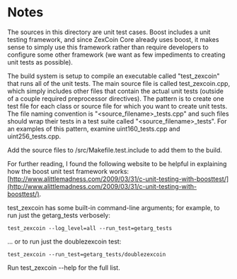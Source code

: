 # Notes
The sources in this directory are unit test cases.  Boost includes a
unit testing framework, and since ZexCoin Core already uses boost, it makes
sense to simply use this framework rather than require developers to
configure some other framework (we want as few impediments to creating
unit tests as possible).

The build system is setup to compile an executable called "test_zexcoin"
that runs all of the unit tests.  The main source file is called
test_zexcoin.cpp, which simply includes other files that contain the
actual unit tests (outside of a couple required preprocessor
directives).  The pattern is to create one test file for each class or
source file for which you want to create unit tests.  The file naming
convention is "<source_filename>_tests.cpp" and such files should wrap
their tests in a test suite called "<source_filename>_tests".  For an
examples of this pattern, examine uint160_tests.cpp and
uint256_tests.cpp.

Add the source files to /src/Makefile.test.include to add them to the build.

For further reading, I found the following website to be helpful in
explaining how the boost unit test framework works:
[http://www.alittlemadness.com/2009/03/31/c-unit-testing-with-boosttest/](http://www.alittlemadness.com/2009/03/31/c-unit-testing-with-boosttest/).

test_zexcoin has some built-in command-line arguments; for
example, to run just the getarg_tests verbosely:

    test_zexcoin --log_level=all --run_test=getarg_tests

... or to run just the doublezexcoin test:

    test_zexcoin --run_test=getarg_tests/doublezexcoin

Run  test_zexcoin --help   for the full list.


